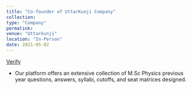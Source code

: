 ```yaml
---
title: "Co-founder of UttarKunji Company"
collection: 
type: "Company"
permalink:
venue: "Uttarkunji"
location: "In-Person"
date: 2021-05-02
---
```

[Verify](https://uttarkunji.com/)

* Our platform offers an extensive collection of M.Sc Physics previous year questions, answers, syllabi, cutoffs,
and seat matrices designed.

